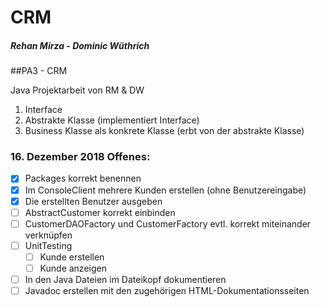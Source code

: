 # CRM
##### Rehan Mirza - Dominic Wüthrich
##PA3 - CRM

Java Projektarbeit von RM & DW

1. Interface
2. Abstrakte Klasse (implementiert Interface)
3. Business Klasse als konkrete Klasse (erbt von der abstrakte Klasse)


### 16. Dezember 2018 Offenes:

- [x] Packages korrekt benennen
- [x] Im ConsoleClient mehrere Kunden erstellen (ohne Benutzereingabe)
- [x] Die erstellten Benutzer ausgeben
- [ ] AbstractCustomer korrekt einbinden
- [ ] CustomerDAOFactory und CustomerFactory evtl. korrekt miteinander verknüpfen
- [ ] UnitTesting
	- [ ] Kunde erstellen 
	- [ ] Kunde anzeigen
- [ ] In den Java Dateien im Dateikopf dokumentieren
- [ ] Javadoc erstellen mit den zugehörigen HTML-Dokumentationsseiten